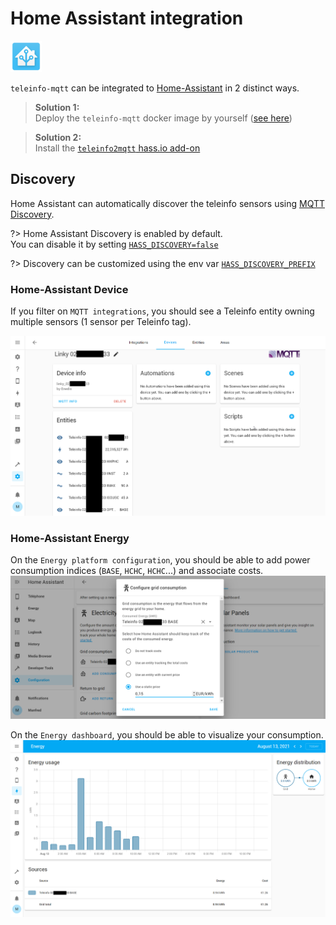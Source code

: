# Home Assistant integration

![logo](hass.png)

`teleinfo-mqtt` can be integrated to [Home-Assistant](https://www.home-assistant.io/) in 2 distinct ways.

> **Solution 1:** \
Deploy the `teleinfo-mqtt` docker image by yourself ([see here](../introduction/))

> **Solution 2:** \
Install the [`teleinfo2mqtt` hass.io add-on](https://github.com/fmartinou/hassio-addons/tree/main/teleinfo2mqtt)

## Discovery

Home Assistant can automatically discover the teleinfo sensors using [MQTT Discovery](https://www.home-assistant.io/docs/mqtt/discovery/).

?> Home Assistant Discovery is enabled by default. \
You can disable it by setting [`HASS_DISCOVERY=false`](configuration/)

?> Discovery can be customized using the env var [`HASS_DISCOVERY_PREFIX`](configuration/)


### Home-Assistant Device
If you filter on `MQTT integrations`, you should see a Teleinfo entity owning multiple sensors (1 sensor per Teleinfo tag).

![image](entities.png)

### Home-Assistant Energy
On the `Energy platform configuration`, you should be able to add power consumption indices (`BASE`, `HCHC`, `HCHC`...) and associate costs.
![image](energy_1.png)

On the `Energy dashboard`, you should be able to visualize your consumption.
![image](energy_2.png)